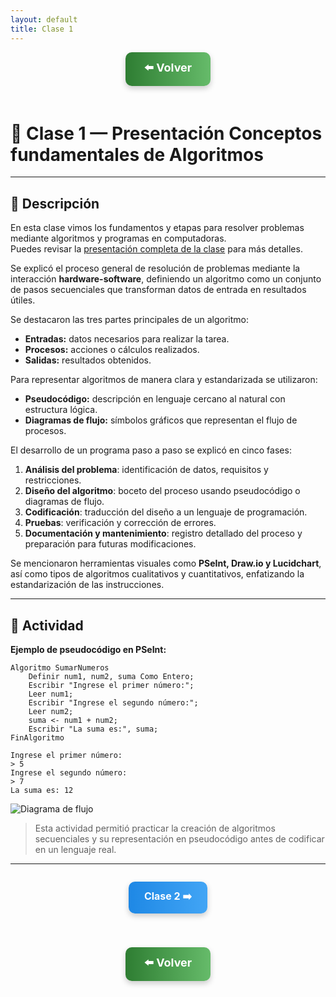 ```yaml
---
layout: default
title: Clase 1
---
```


<div align="center">

<!-- Botón para volver a la Unidad 1 -->
<a href="../Unidad1" style="
    background: linear-gradient(90deg, #2E7D32, #66BB6A);
    color: white;
    padding: 12px 30px;
    text-decoration: none;
    font-size: 18px;
    font-weight: bold;
    border-radius: 10px;
    box-shadow: 0 4px 10px rgba(0,0,0,0.2);
    display: inline-block;
    margin-bottom: 20px;
">
⬅️ Volver
</a>

</div>

# 🧮 Clase 1 — Presentación Conceptos fundamentales de Algoritmos

---

## 📄 Descripción

En esta clase vimos los fundamentos y etapas para resolver problemas mediante algoritmos y programas en computadoras.  
Puedes revisar la [presentación completa de la clase](https://drive.google.com/file/d/1aYV_ripCYtv78KewLJXzWIeQKpVe1JXl/view?usp=sharing) para más detalles.

Se explicó el proceso general de resolución de problemas mediante la interacción **hardware-software**, definiendo un algoritmo como un conjunto de pasos secuenciales que transforman datos de entrada en resultados útiles.  

Se destacaron las tres partes principales de un algoritmo:
- **Entradas:** datos necesarios para realizar la tarea.  
- **Procesos:** acciones o cálculos realizados.  
- **Salidas:** resultados obtenidos.  

Para representar algoritmos de manera clara y estandarizada se utilizaron:
- **Pseudocódigo:** descripción en lenguaje cercano al natural con estructura lógica.  
- **Diagramas de flujo:** símbolos gráficos que representan el flujo de procesos.  

El desarrollo de un programa paso a paso se explicó en cinco fases:
1. **Análisis del problema**: identificación de datos, requisitos y restricciones.  
2. **Diseño del algoritmo**: boceto del proceso usando pseudocódigo o diagramas de flujo.  
3. **Codificación**: traducción del diseño a un lenguaje de programación.  
4. **Pruebas**: verificación y corrección de errores.  
5. **Documentación y mantenimiento**: registro detallado del proceso y preparación para futuras modificaciones.  

Se mencionaron herramientas visuales como **PSeInt, Draw.io y Lucidchart**, así como tipos de algoritmos cualitativos y cuantitativos, enfatizando la estandarización de las instrucciones.

---

## 🧩 Actividad

**Ejemplo de pseudocódigo en PSeInt:**

```pseudocode
Algoritmo SumarNumeros
    Definir num1, num2, suma Como Entero;
    Escribir "Ingrese el primer número:";
    Leer num1;
    Escribir "Ingrese el segundo número:";
    Leer num2;
    suma <- num1 + num2;
    Escribir "La suma es:", suma;
FinAlgoritmo
```
```terminal
Ingrese el primer número:
> 5
Ingrese el segundo número:
> 7
La suma es: 12
```
![Diagrama de flujo](Imagenes/SumarNumeros.svg)

> Esta actividad permitió practicar la creación de algoritmos secuenciales y su representación en pseudocódigo antes de codificar en un lenguaje real.

---

<div align="center" style="display: flex; justify-content: center; gap: 20px; flex-wrap: wrap; margin-bottom: 20px;">

<!-- Botón Clase siguiente -->
<a href="./Clase2_Presentacion_Elementos" style="
    background: linear-gradient(90deg, #1E88E5, #42A5F5);
    color: white;
    padding: 12px 25px;
    text-decoration: none;
    font-size: 16px;
    font-weight: bold;
    border-radius: 10px;
    box-shadow: 0 4px 10px rgba(0,0,0,0.2);
    display: inline-block;
">
Clase 2 ➡️
</a>

</div>


<div align="center">

<!-- Botón para volver a la Unidad 1 -->
<a href="../Unidad1" style="
    background: linear-gradient(90deg, #2E7D32, #66BB6A);
    color: white;
    padding: 12px 30px;
    text-decoration: none;
    font-size: 18px;
    font-weight: bold;
    border-radius: 10px;
    box-shadow: 0 4px 10px rgba(0,0,0,0.2);
    display: inline-block;
    margin-top: 20px;
">
⬅️ Volver
</a>

</div>

